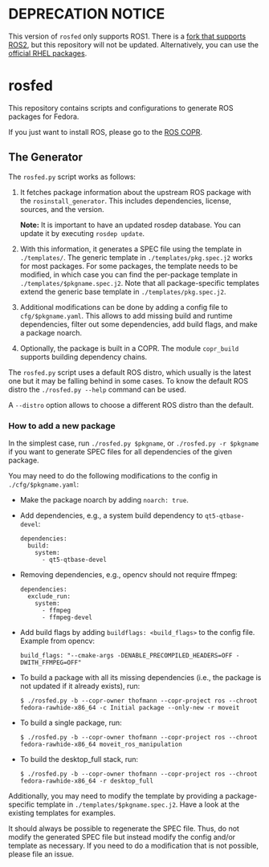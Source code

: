 # DEPRECATION NOTICE

This version of `rosfed` only supports ROS1. There is a [fork that supports ROS2](https://github.com/TarikViehmann/rosfed), but this repository will not be updated. Alternatively, you can use the [official RHEL packages](https://docs.ros.org/en/jazzy/Installation/RHEL-Install-RPMs.html).

# rosfed
This repository contains scripts and configurations to generate ROS packages
for Fedora.

If you just want to install ROS, please go to the [ROS COPR](https://copr.fedorainfracloud.org/coprs/thofmann/ros/).

## The Generator

The `rosfed.py` script works as follows:

1. It fetches package information about the upstream ROS package with the
   `rosinstall_generator`. This includes dependencies, license, sources, and
   the version.

   **Note:** It is important to have an updated rosdep database. You can update it
   by executing `rosdep update`.
2. With this information, it generates a SPEC file using the template in
   `./templates/`. The generic template in `./templates/pkg.spec.j2` works for
   most packages. For some packages, the template needs to be modified, in
   which case you can find the per-package template in
   `./templates/$pkgname.spec.j2`. Note that all package-specific templates
   extend the generic base template in `./templates/pkg.spec.j2`.
3. Additional modifications can be done by adding a config file to
   `cfg/$pkgname.yaml`. This allows to add missing build and runtime
   dependencies, filter out some dependencies, add build flags, and make a
   package noarch.
4. Optionally, the package is built in a COPR. The module `copr_build` supports
   building dependency chains.

The `rosfed.py` script uses a default ROS distro, which usually is the latest
one but it may be falling behind in some cases. To know the default ROS distro
the `./rosfed.py --help` command can be used.

A `--distro` option allows to choose a different ROS distro than the default.

### How to add a new package

In the simplest case, run `./rosfed.py $pkgname`, or
`./rosfed.py -r $pkgname` if you want to generate SPEC files
for all dependencies of the given package.

You may need to do the following modifications to the config in
`./cfg/$pkgname.yaml`:

* Make the package noarch by adding `noarch: true`.
* Add dependencies, e.g., a system build dependency to `qt5-qtbase-devel`:

      dependencies:
        build:
          system:
            - qt5-qtbase-devel

* Removing dependencies, e.g., opencv should not require ffmpeg:

      dependencies:
        exclude_run:
          system:
            - ffmpeg
            - ffmpeg-devel

* Add build flags by adding `buildflags: <build_flags>` to the config file.
  Example from opencv:

      build_flags: "--cmake-args -DENABLE_PRECOMPILED_HEADERS=OFF -DWITH_FFMPEG=OFF"

* To build a package with all its missing dependencies (i.e., the package is not
  updated if it already exists), run:

      $ ./rosfed.py -b --copr-owner thofmann --copr-project ros --chroot fedora-rawhide-x86_64 -c Initial package --only-new -r moveit

* To build a single package, run:

      $ ./rosfed.py -b --copr-owner thofmann --copr-project ros --chroot fedora-rawhide-x86_64 moveit_ros_manipulation

* To build the desktop_full stack, run:

      $ ./rosfed.py -b --copr-owner thofmann --copr-project ros --chroot fedora-rawhide-x86_64 -r desktop_full

Additionally, you may need to modify the template by providing a
package-specific template in `./templates/$pkgname.spec.j2`. Have a look at the
existing templates for examples.

It should always be possible to regenerate the SPEC file. Thus, do not modify
the generated SPEC file but instead modify the config and/or template as
necessary. If you need to do a modification that is not possible, please file
an issue.

